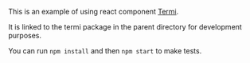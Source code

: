 This is an example of using react component [Termi](https://github.com/nicholasglazer/termi).

It is linked to the termi package in the parent directory for development purposes.

You can run `npm install` and then `npm start` to make tests.
